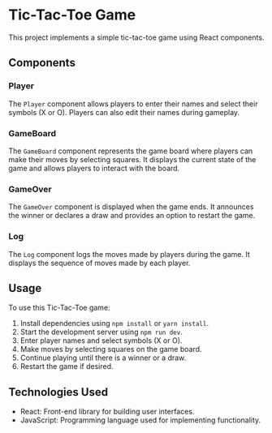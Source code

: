 # Tic-Tac-Toe Game

This project implements a simple tic-tac-toe game using React components.

## Components

### Player

The `Player` component allows players to enter their names and select their symbols (X or O). Players can also edit their names during gameplay.

### GameBoard

The `GameBoard` component represents the game board where players can make their moves by selecting squares. It displays the current state of the game and allows players to interact with the board.

### GameOver

The `GameOver` component is displayed when the game ends. It announces the winner or declares a draw and provides an option to restart the game.

### Log

The `Log` component logs the moves made by players during the game. It displays the sequence of moves made by each player.

## Usage

To use this Tic-Tac-Toe game:

1. Install dependencies using `npm install` or `yarn install`.
2. Start the development server using `npm run dev`.
3. Enter player names and select symbols (X or O).
4. Make moves by selecting squares on the game board.
5. Continue playing until there is a winner or a draw.
6. Restart the game if desired.

## Technologies Used

- React: Front-end library for building user interfaces.
- JavaScript: Programming language used for implementing functionality.

